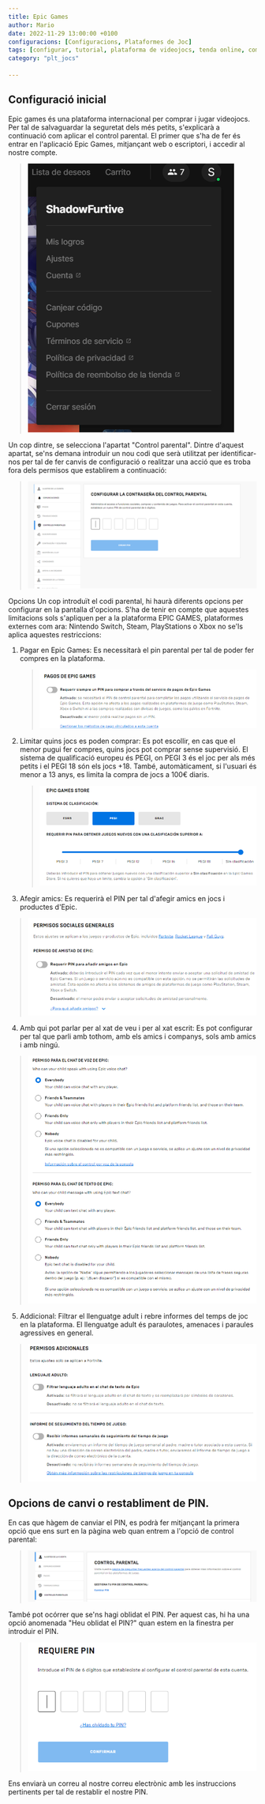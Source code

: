 ```yaml
---
title: Epic Games
author: Mario
date: 2022-11-29 13:00:00 +0100
configuracions: [Configuracions, Plataformes de Joc]
tags: [configurar, tutorial, plataforma de videojocs, tenda online, comprar, control, parental, pc, EpicGames, Epic, Games, Fonite, xats, xats i veus, comunicacions, limitar, 29 de Novembre de 2022, escrit per Mario, PEGI +18, correu, direcció email, PIN]
category: "plt_jocs"

---
```


## Configuració inicial

Epic games és una plataforma internacional per comprar i jugar videojocs. Per tal de salvaguardar la seguretat dels més petits, s'explicarà a continuació com aplicar el control parental.
El primer que s'ha de fer és entrar en l'aplicació Epic Games, mitjançant web o escriptori, i accedir al nostre compte.

>![Desktop View](/assets/img/epicgames/image3.png)

Un cop dintre, se selecciona l'apartat "Control parental". Dintre d'aquest apartat, se'ns demana introduir un nou codi que serà utilitzat per identificar-nos per tal de fer canvis de configuració o realitzar una acció que es troba fora dels permisos que establirem a continuació:

>![Desktop View](/assets/img/epicgames/image4.png)

Opcions
Un cop introduït el codi parental, hi haurà diferents opcions per configurar en la pantalla d'opcions. S'ha de tenir en compte que aquestes limitacions sols s'apliquen per a la plataforma  EPIC GAMES, plataformes externes com ara: Nintendo Switch, Steam, PlayStations o Xbox no se'ls aplica aquestes restriccions:
1. Pagar en Epic Games: Es necessitarà el pin parental per tal de poder fer compres en la plataforma.

    >![Desktop View](/assets/img/epicgames/image2.png)

2. Limitar quins jocs es poden comprar: Es pot escollir, en cas que el menor pugui fer compres, quins jocs pot comprar sense supervisió. El sistema de qualificació europeu és PEGI, on PEGI 3 és el joc per als més petits i el PEGI 18 són els jocs +18. També, automàticament, si l'usuari és menor a 13 anys, es limita la compra de jocs a 100€ diaris.


    >![Desktop View](/assets/img/epicgames/image9.png)

3. Afegir amics: Es requerirà el PIN per tal d'afegir amics en jocs i productes d'Epic.

>![Desktop View](/assets/img/epicgames/image7.png)

4. Amb qui pot parlar per al xat de veu i per al xat escrit: Es pot configurar per tal que parli amb tothom, amb els amics i companys, sols amb amics i amb ningú.

>![Desktop View](/assets/img/epicgames/image8.png)

5. Addicional: Filtrar el llenguatge adult i rebre informes del temps de joc en la plataforma. El llenguatge adult és paraulotes, amenaces i paraules agressives en general.

>![Desktop View](/assets/img/epicgames/image5.png)

## Opcions de canvi o restabliment de PIN.
En cas que hàgem de canviar el PIN, es podrà fer mitjançant la primera opció que ens surt en la pàgina web quan entrem a l'opció de control parental:

>![Desktop View](/assets/img/epicgames/image6.png)

També pot ocórrer que se'ns hagi oblidat el PIN. Per aquest cas, hi ha una opció anomenada "Heu oblidat el PIN?" quan estem en la finestra per introduir el PIN.

>![Desktop View](/assets/img/epicgames/image1.png)

Ens enviarà un correu al nostre correu electrònic amb les instruccions pertinents per tal de restablir el nostre PIN.
